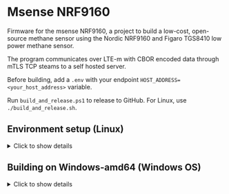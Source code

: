 # Msense NRF9160

Firmware for the msense NRF9160, a project to build a low-cost, open-source methane sensor using the Nordic NRF9160 and Figaro TGS8410 low power methane sensor.

The program communicates over LTE-m with CBOR encoded data through mTLS TCP steams to a self hosted server.

Before building, add a `.env` with your endpoint `HOST_ADDRESS=<your_host_address>` variable.

Run `build_and_release.ps1` to release to GitHub. For Linux, use `./build_and_release.sh`.

## Environment setup (Linux)

<details><summary>Click to show details</summary>

1. Install Rust and Cargo via [rustup](https://rustup.rs/).
2. Add the target:
   ```bash
   rustup target add thumbv8m.main-none-eabihf
   ```
3. Install the LLVM tools component:
   ```bash
   rustup component add llvm-tools
   ```
4. Install an ARM cross-compiler (Debian/Ubuntu):
   ```bash
   sudo apt-get update
   sudo apt-get install gcc-arm-none-eabi
   ```
5. Build the firmware using the `devboard` feature:
   ```bash
   cargo build --features devboard
   ```
</details>

## Building on Windows-amd64 (Windows OS)

<details><summary>Click to show details</summary>

###  ✅ Compile for `windows-amd64`

> Compiling msense_firmware with windows OS requires **Administrator** privilege!

⚠**Tested on Windows 10 build 22H2(22621.963)**

1. Install LLVM 👉 [Download Here](https://github.com/llvm/llvm-project/releases) *look for something like `LLVM-X.Y.Z-win64.exe`* or 
```bash
choco install llvm
```

2. Install `MYSYS2` 👉 Follow instructions on [their website](https://www.msys2.org/)
or 
```bash
choco install msys2
```

3. When `MYSYS2` is installed it opens a shell. Install GCC via that shell

	```bash
	pacman -S mingw-w64-i686-gcc
	pacman -S mingw-w64-x86_64-gcc
	```

4. Install `patch` GNU Util

	Go to GNUWin32 page for [*patch*](http://gnuwin32.sourceforge.net/packages/patch.htm) and
	extract the [*patch*](http://gnuwin32.sourceforge.net/downlinks/patch-bin-zip.php)
	binaries onto your drive. 
	
	e.g. "C:\patch"

	> For some bizzarre reasons, **patch.exe needs elevated privileges** to be invoked during compilation

5. Add `gcc` and `patch` binary path to environment

	> Setting the environment variables for the entire system requires an **elevated ⚠** shell.

	```powershell
	[System.Environment]::SetEnvironmentVariable(
		"PATH", 
		[System.Environment]::GetEnvironmentVariable("PATH", "Machine") + 
		";" +
		"C:\msys64\mingw64\bin;" +
		"C:\msys64\mingw32\bin;" +
		"C:\patch\bin;",
		"Machine"
	)
	```

	Or do it manually via `sysdm.cpl`.

6. Run cargo in an **elevated ⚠** shell

    Running `cargo build` in an **elevated shell** will now build the `nrfxlib` in Windows OS.
</details>

